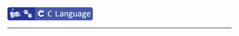 <a href="https://github.com/seol-yu/TIL/tree/master/C" target="_blank"><img src="https://github.com/seol-yu/TIL/blob/master/images/c-badge-logo.png?raw=true" height=30 /></a>
<br />

---



